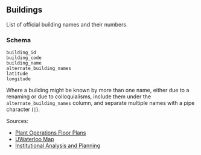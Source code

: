 ## Buildings

List of official building names and their numbers.

### Schema

```
building_id
building_code
building_name
alternate_building_names
latitude
longitude
```

Where a building might be known by more than one name, either due to a renaming or due to colloquialisms,
include them under the `alternate_building_names` column, and separate multiple names with a pipe character (`|`).

Sources: 
* [Plant Operations Floor Plans](http://plantoperations.uwaterloo.ca/floor_plans/)
* [UWaterloo Map](http://uwaterloo.ca/map/)
* [Institutional Analysis and Planning](https://uwaterloo.ca/institutional-analysis-planning/university-data-and-statistics/glossaries/space-glossaries/building-list)

